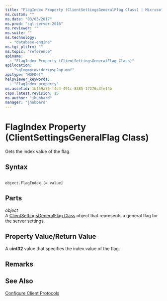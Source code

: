 ```yaml
---
title: "FlagIndex Property (ClientSettingsGeneralFlag Class) | Microsoft Docs"
ms.custom: ""
ms.date: "03/03/2017"
ms.prod: "sql-server-2016"
ms.reviewer: ""
ms.suite: ""
ms.technology: 
  - "database-engine"
ms.tgt_pltfrm: ""
ms.topic: "reference"
apiname: 
  - "FlagIndex Property (ClientSettingsGeneralFlag Class)"
apilocation: 
  - "sqlmgmproviderxpsp2up.mof"
apitype: "MOFDef"
helpviewer_keywords: 
  - "FlagIndex property"
ms.assetid: 1bf59a55-f4c4-491c-8385-17276c3fe14b
caps.latest.revision: 15
ms.author: "jhubbard"
manager: "jhubbard"
---
```

# FlagIndex Property (ClientSettingsGeneralFlag Class)
  Gets the index value of the flag.  
  
## Syntax  
  
```  
  
object.FlagIndex [= value]  
```  
  
## Parts  
 *object*  
 A [ClientSettingsGeneralFlag Class](../../../relational-databases/wmi-provider-configuration-classes/clientsettingsgeneralflag-class/clientsettingsgeneralflag-class.md) object that represents a general flag for the server settings.  
  
## Property Value/Return Value  
 A u**int32** value that specifies the index value of the flag.  
  
## Remarks  
  
## See Also  
 [Configure Client Protocols](http://technet.microsoft.com/library/ms181035.aspx)  
  
  